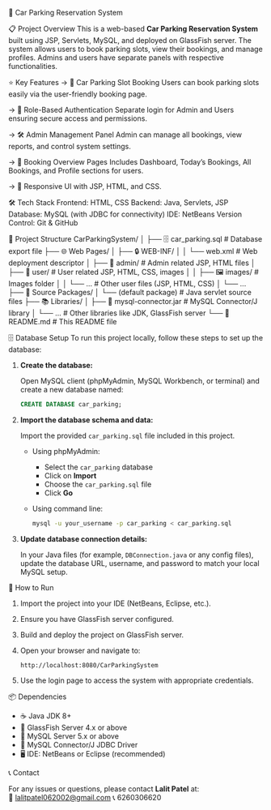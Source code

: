  🚗 Car Parking Reservation System

📋 Project Overview
This is a web-based **Car Parking Reservation System** built using JSP, Servlets, MySQL, and deployed on GlassFish server. The system allows users to book parking slots, view their bookings, and manage profiles. Admins and users have separate panels with respective functionalities.

⭐ Key Features
 -> 🚗 Car Parking Slot Booking
Users can book parking slots easily via the user-friendly booking page.

 -> 🔐 Role-Based Authentication
Separate login for Admin and Users ensuring secure access and permissions.

 -> 🛠️ Admin Management Panel
Admin can manage all bookings, view reports, and control system settings.

 -> 📅 Booking Overview Pages
Includes Dashboard, Today’s Bookings, All Bookings, and Profile sections for users.
 
 -> 🎨 Responsive UI with JSP, HTML, and CSS.

🛠️ Tech Stack
Frontend: HTML, CSS
Backend: Java, Servlets, JSP
Database: MySQL (with JDBC for connectivity)
IDE: NetBeans
Version Control: Git & GitHub

📁 Project Structure
CarParkingSystem/
│
├── 🗄️ car_parking.sql                # Database export file
├── 🌐 Web Pages/
│   ├── 🔒 WEB-INF/
│   │   └── web.xml                  # Web deployment descriptor
│   ├── 👤 admin/                   # Admin related JSP, HTML files
│   ├── 👥 user/                    # User related JSP, HTML, CSS, images
│   │   ├── 🖼️ images/              # Images folder
│   │   └── ...                    # Other user files (JSP, HTML, CSS)
│   └── ...                       
├── 📂 Source Packages/
│   └── (default package)           # Java servlet source files
├── 📚 Libraries/
│   ├── 🔌 mysql-connector.jar      # MySQL Connector/J library
│   └── ...                        # Other libraries like JDK, GlassFish server
└── 📄 README.md                   # This README file


🗄️ Database Setup
To run this project locally, follow these steps to set up the database:

1. **Create the database:**

   Open MySQL client (phpMyAdmin, MySQL Workbench, or terminal) and create a new database named:

   ```sql
   CREATE DATABASE car_parking;
   ```

2. **Import the database schema and data:**

   Import the provided `car_parking.sql` file included in this project.

   - Using phpMyAdmin:  
     - Select the `car_parking` database  
     - Click on **Import**  
     - Choose the `car_parking.sql` file  
     - Click **Go**

   - Using command line:

     ```bash
     mysql -u your_username -p car_parking < car_parking.sql
     ```

3. **Update database connection details:**

   In your Java files (for example, `DBConnection.java` or any config files), update the database URL, username, and password to match your local MySQL setup.


🚀 How to Run

1. Import the project into your IDE (NetBeans, Eclipse, etc.).

2. Ensure you have GlassFish server configured.

3. Build and deploy the project on GlassFish server.

4. Open your browser and navigate to:

   ```
   http://localhost:8080/CarParkingSystem
   ```

5. Use the login page to access the system with appropriate credentials.

📦 Dependencies

- ☕ Java JDK 8+
- 🐬 GlassFish Server 4.x or above
- 🐬 MySQL Server 5.x or above
- 🔌 MySQL Connector/J JDBC Driver
- 🖥️ IDE: NetBeans or Eclipse (recommended)


📞 Contact

For any issues or questions, please contact **Lalit Patel** at:  
📧 lalitpatel062002@gmail.com
📞 6260306620

